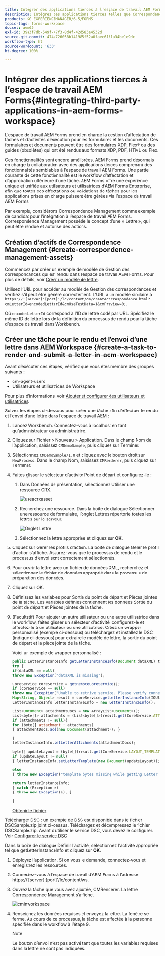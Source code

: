 ```yaml
---
title: Intégrer des applications tierces à l’espace de travail AEM Forms
description: Intégrez des applications tierces telles que Correspondence Management dans l’espace de travail AEM Forms.
products: SG_EXPERIENCEMANAGER/6.5/FORMS
topic-tags: forms-workspace
docset: aem65
exl-id: 39a3f7db-549f-47f3-8d4f-42d583a4532d
source-git-commit: 474a726058b141985f52a0faec6161a34be1e9dc
workflow-type: ht
source-wordcount: '633'
ht-degree: 100%

---
```


# Intégrer des applications tierces à l’espace de travail AEM Forms{#integrating-third-party-applications-in-aem-forms-workspace}

L’espace de travail AEM Forms prend en charge la gestion d’affectation de tâches et d’activités d’exécution pour les formulaires et les documents. Ces formulaires et documents peuvent être des formulaires XDP, Flex® ou des guides (obsolètes) qui ont été rendus aux formats XDP, PDF, HTML ou Flex.

Ces fonctionnalités sont encore améliorées. AEM Forms prend désormais en charge la collaboration avec des applications tierces comprenant des fonctionnalités semblables à l’espace de travail AEM Forms. Une partie courante de cette fonctionnalité est le workflow d’affectation et d’approbation ultérieure d’une tâche. AEM Forms offre une expérience unique et unifiée aux utilisateurs et utilisatrices d’AEM Forms Enterprise, afin que toutes ces affectations ou validations de tâches pour les applications prises en charge puissent être gérées via l’espace de travail AEM Forms.

Par exemple, considérons Correspondence Management comme exemple de candidat pour l’intégration à l’espace de travail AEM Forms. Correspondence Management possède le concept d’une « Lettre », qui peut être rendue et autorise des actions.

## Création d’actifs de Correspondence Management {#create-correspondence-management-assets}

Commencez par créer un exemple de modèle de Gestion des correspondances qui est rendu dans l’espace de travail AEM Forms. Pour plus de détails, voir [Créer un modèle de lettre](../../forms/using/create-letter.md).

Utilisez l’URL pour accéder au modèle de Gestion des correspondances et vérifiez s’il peut être généré correctement. L’URL a un modèle similaire à `https://'[server]:[port]'/lc/content/cm/createcorrespondence.html?cmLetterId=encodedLetterId&cmUseTestData=1&cmPreview=0;`.

Où `encodedLetterId` correspond à l’ID de lettre codé par URL. Spécifiez le même ID de lettre lors de la définition du processus de rendu pour la tâche d’espace de travail dans Workbench.

## Créer une tâche pour le rendu et l’envoi d’une lettre dans AEM Workspace {#create-a-task-to-render-and-submit-a-letter-in-aem-workspace}

Avant d’exécuter ces étapes, vérifiez que vous êtes membre des groupes suivants :

* cm-agent-users
* Utilisateurs et utilisatrices de Workspace

Pour plus d’informations, voir [Ajouter et configurer des utilisateurs et utilisatrices](/help/forms/using/admin-help/adding-configuring-users.md).

Suivez les étapes ci-dessous pour créer une tâche afin d’effectuer le rendu et l’envoi d’une lettre dans l’espace de travail AEM :

1. Lancez Workbench. Connectez-vous à localhost en tant qu’administrateur ou administratrice.
1. Cliquez sur Fichier > Nouveau > Application. Dans le champ Nom de l’application, saisissez `CMDemoSample`, puis cliquez sur Terminer.
1. Sélectionnez `CMDemoSample/1.0` et cliquez avec le bouton droit sur `NewProcess`. Dans le champ Nom, saisissez `CMRenderer`, puis cliquez sur Terminer.
1. Faites glisser le sélecteur d’activité Point de départ et configurez-le :

   1. Dans Données de présentation, sélectionnez Utiliser une ressource CRX.

      ![useacrxasset](assets/useacrxasset.png)

   1. Recherchez une ressource. Dans la boîte de dialogue Sélectionner une ressource de formulaire, l’onglet Lettres répertorie toutes les lettres sur le serveur.

      ![Onglet Lettre](assets/letter_tab_new.png)

   1. Sélectionnez la lettre appropriée et cliquez sur **OK**.

1. Cliquez sur Gérer les profils d’action. La boîte de dialogue Gérer le profil d’action s’affiche. Assurez-vous que le processus de rendu et le processus d’envoi sont correctement sélectionnés.
1. Pour ouvrir la lettre avec un fichier de données XML, recherchez et sélectionnez le fichier de données approprié dans le processus de préparation des données.
1. Cliquez sur OK.
1. Définissez les variables pour Sortie du point de départ et Pièces jointes de la tâche. Les variables définies contiennent les données Sortie du point de départ et Pièces jointes de la tâche.
1. (Facultatif) Pour ajouter un autre utilisateur ou une autre utilisatrice dans le workflow, faites glisser un sélecteur d’activité, configurez-le et affectez-le à un utilisateur ou une utilisatrice. Créez un wrapper personnalisé (exemple ci-dessous) ou téléchargez et installez le DSC (indiqué ci-dessous) pour extraire le modèle de lettre, la sortie du point de départ et la pièce jointe de la tâche.

   Voici un exemple de wrapper personnalisé :

   ```javascript
   public LetterInstanceInfo getLetterInstanceInfo(Document dataXML) throws Exception {
   try {
   if(dataXML == null)
   throw new Exception("dataXML is missing");
   
   CoreService coreService = getRemoteCoreService();
   if (coreService == null)
   throw new Exception("Unable to retrive service. Please verify connection details.");
   Map<String, Object> result = coreService.getLetterInstanceInfo(IOUtils.toString(dataXML.getInputStream(), "UTF-8"));
   LetterInstanceInfo letterInstanceInfo = new LetterInstanceInfo();
   
   List<Document> attachmentDocs = new ArrayList<Document>();
   List<byte[]> attachments = (List<byte[]>)result.get(CoreService.ATTACHMENT_KEY);
   if (attachments != null){
   for (byte[] attachment : attachments)
   { attachmentDocs.add(new Document(attachment)); }
   
   }
   letterInstanceInfo.setLetterAttachments(attachmentDocs);
   
   byte[] updateLayout = (byte[])result.get(CoreService.LAYOUT_TEMPLATE_KEY);
   if (updateLayout != null)
   { letterInstanceInfo.setLetterTemplate(new Document(updateLayout)); }
   
   else
   { throw new Exception("template bytes missing while getting Letter instance Info."); }
   
   return letterInstanceInfo;
   } catch (Exception e)
   { throw new Exception(e); }
   
   }
   ```

   [Obtenir le fichier](assets/dscsample.zip)

Télécharger DSC : un exemple de DSC est disponible dans le fichier DSCSample.zip joint ci-dessus. Téléchargez et décompressez le fichier DSCSample.zip. Avant d’utiliser le service DSC, vous devez le configurer. Voir [Configurer le service DSC](../../forms/using/add-action-button-in-create-correspondence-ui.md#p-configure-the-dsc-service-p)

   Dans la boîte de dialogue Définir l’activité, sélectionnez l’activité appropriée tel que getLetterInstanceInfo et cliquez sur **OK**.

1. Déployez l’application. Si on vous le demande, connectez-vous et enregistrez les ressources.
1. Connectez-vous à l’espace de travail d’AEM Forms à l’adresse https://&#39;[server]:[port]&#39;/lc/content/ws.
1. Ouvrez la tâche que vous avez ajoutée, CMRenderer. La lettre Correspondence Management s’affiche.

   ![cminworkspace](assets/cminworkspace.png)

1. Renseignez les données requises et envoyez la lettre. La fenêtre se ferme. Au cours de ce processus, la tâche est affectée à la personne spécifiée dans le workflow à l’étape 9.

   >[!NOTE]
   >
   >Le bouton d’envoi n’est pas activé tant que toutes les variables requises dans la lettre ne sont pas indiquées.
